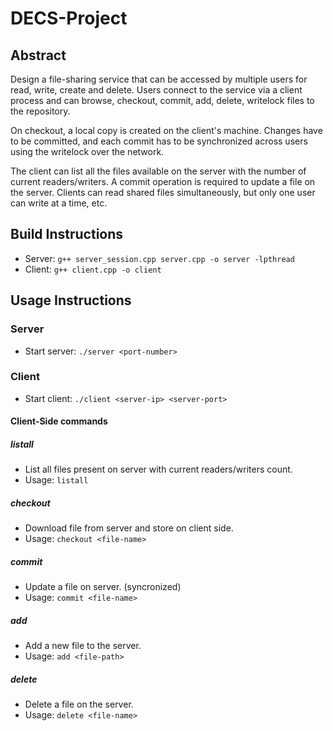 # DECS-Project
## Abstract
Design a file-sharing service that can be accessed by multiple users for read, write, create and delete. Users connect to the service via a client process and can browse, checkout, commit, add, delete, writelock files to the repository.

On checkout, a local copy is created on the client's machine. Changes have to be committed, and each commit has to be synchronized across users using the writelock over the network.

The client can list all the files available on the server with the number of current readers/writers. A commit operation is required to update a file on the server.
Clients can read shared files simultaneously, but only one user can write at a time, etc.

## Build Instructions

- Server: `g++ server_session.cpp server.cpp -o server -lpthread`
- Client: `g++ client.cpp -o client`

## Usage Instructions

### Server

- Start server: `./server <port-number>`

### Client

- Start client: `./client <server-ip> <server-port>`

#### Client-Side commands

##### listall

- List all files present on server with current readers/writers count.
- Usage: `listall`

##### checkout

- Download file from server and store on client side.
- Usage: `checkout <file-name>`

##### commit

- Update a file on server. (syncronized)
- Usage: `commit <file-name>`

##### add

- Add a new file to the server.
- Usage: `add <file-path>`

##### delete

- Delete a file on the server.
- Usage: `delete <file-name>`
